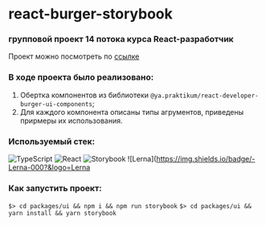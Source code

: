 # react-burger-storybook
### групповой проект 14 потока курса React-разработчик

Проект можно посмотреть по [ссылке]()

### В ходе проекта было реализовано:

1) Обертка компонентов из библиотеки `@ya.praktikum/react-developer-burger-ui-components`;
2) Для каждого компонента описаны типы агрументов, приведены прирмеры их использования. 


### Используемый стек:

![TypeScript](https://img.shields.io/badge/-TypeScript-000?&logo=TypeScript)
![React](https://img.shields.io/badge/-React-000?&logo=React)
![Storybook](https://img.shields.io/badge/-Storybook-000?&logo=Storybook)
![Lerna](https://img.shields.io/badge/-Lerna-000?&logo=Lerna

### Как запустить проект:

`$> cd packages/ui && npm i && npm run storybook`
`$> cd packages/ui && yarn install && yarn storybook`
